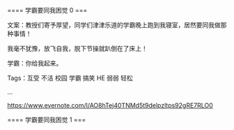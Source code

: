 ==== 学霸要同我困觉 0 ===

文案：教授们寄予厚望，同学们津津乐道的学霸晚上跑到我寝室，居然要同我做那种事情！

我毫不犹豫，放飞自我，脱下节操就趴倒在了床上！

学霸：你给我起来。

Tags：互受 不洁 校园 学霸 搞笑 HE 弱弱 轻松

...

https://www.evernote.com/l/AO8hTej40TNMd5t9delpzltps92gRE7RLO0

==== 学霸要同我困觉 1 ===